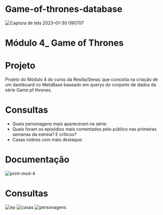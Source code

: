 # Game-of-thrones-database

![Captura de tela 2023-01-30 090707](https://user-images.githubusercontent.com/114583009/215472676-bbbd1e6a-2720-4bc8-8dde-0fdf8073a4de.png)

# Módulo 4_ Game of Thrones

# Projeto

Projeto do Módulo 4 do curso da Resilia/Senac que consistia na criação de um dashboard no MetaBase baseado em querys do conjunto de dados da série Game pf thrones.

# Consultas

 - Quais personagens mais apareceram na série:
 - Quais foram os episódios mais comentados pelo público nas primeiras semanas da estreia? E críticos?
 - Casas nobres com mais destaque:
 
 # Documentação
 
 ![print-mod-4](https://user-images.githubusercontent.com/114583009/215481937-4fcbe532-106f-4829-99f8-dd38be2e3d07.png)

# Consultas
![ep](https://user-images.githubusercontent.com/114583009/215483596-37b54474-5b75-47ac-84fe-95dac8427f60.png)
![casas](https://user-images.githubusercontent.com/114583009/215483598-6d5bbe34-f42d-4b90-b2d2-00912e437e72.png)
![personagens](https://user-images.githubusercontent.com/114583009/215483602-ae72bd73-41e5-4ff2-809d-9157f1ffe029.jpeg)
